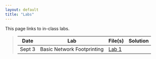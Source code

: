 ```yaml
---
layout: default
title: "Labs"
---
```


This page links to in-class labs.

>  Date   | Lab | File(s) | Solution |
> ------- | --- | ------- | -------- |
> Sept 3  | Basic Network Footprinting| [Lab 1]((lab0.html))| |
